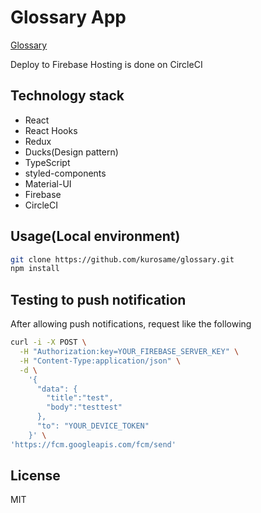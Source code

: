 # Glossary App

[Glossary](https://glossary-kurosame.firebaseapp.com)

Deploy to Firebase Hosting is done on CircleCI

## Technology stack

- React
- React Hooks
- Redux
- Ducks(Design pattern)
- TypeScript
- styled-components
- Material-UI
- Firebase
- CircleCI

## Usage(Local environment)

```sh
git clone https://github.com/kurosame/glossary.git
npm install
```

## Testing to push notification

After allowing push notifications, request like the following

```sh
curl -i -X POST \
  -H "Authorization:key=YOUR_FIREBASE_SERVER_KEY" \
  -H "Content-Type:application/json" \
  -d \
    '{
      "data": {
        "title":"test",
        "body":"testtest"
      },
      "to": "YOUR_DEVICE_TOKEN"
    }' \
'https://fcm.googleapis.com/fcm/send'
```

## License

MIT
